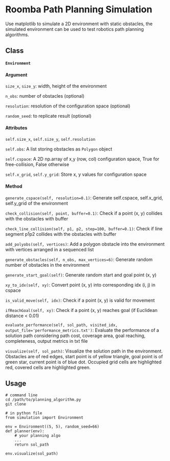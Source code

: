 # Roomba Path Planning Simulation
Use matplotlib to simulate a 2D environment with static obstacles, the simulated environment can be used to test robotics path planning algorithms.

## Class
#### `Environment`
#### Argument
`size_x`, `size_y`: width, height of the environment

`n_obs`: number of obstacles (optional)

`resolution`: resolution of the configuration space (optional)

`random_seed`: to replicate result (optional)
#### Attributes
`self.size_x`, `self.size_y`, `self.resolution`

`self.obs`: A list storing obstacles as `Polygon` object

`self.cspace`: A 2D np.array of x,y (row, col) configuration space, True for free-collision, False otherwise

`self.x_grid`, `self.y_grid`: Store x, y values for configuration space
#### Method
`generate_cspace(self, resolution=0.1)`: Generate self.cspace, self.x_grid, self.y_grid of the environment

`check_collision(self, point, buffer=0.1)`: Check if a point (x, y) collides with the obstacles with buffer

`check_line_collision(self, p1, p2, step=100, buffer=0.1)`: Check if line segment p1p2 collides with the obstacles with buffer

`add_polyobs(self, vertices)`: Add a polygon obstacle into the environment with vertices arranged in a sequenced list

`generate_obstacles(self, n_obs, max_vertices=6)`: Generate random number of obstacles in the environment

`generate_start_goal(self)`: Generate random start and goal point (x, y)

`xy_to_idx(self, xy)`: Convert point (x, y) into corresponding idx (i, j) in cspace

`is_valid_move(self, idx)`: Check if a point (x, y) is valid for movement

`ifReachGoal(self, xy)`: Check if a point (x, y) reaches goal (if Euclidean distance < 0.01)

`evaluate_performance(self, sol_path, visited_idx, output_file='performance_metrics.txt')`: Evaluate the performance of a solution path considering path cost, coverage area, goal reaching, completeness, output metrics in txt file 

`visualize(self, sol_path)`: Visualize the solution path in the environment. Obstacles are of red edges, start point is of yellow triangle, goal point is of green star, current point is of blue dot. Occupied grid cells are highlighted red, covered cells are highlighted green. 

## Usage
```
# command line
cd /path/to/planning_algorithm.py
git clone

# in python file
from simulation import Environment

env = Environment((5, 5), random_seed=66)
def planner(env):
    # your planning algo
    ...
    return sol_path

env.visualize(sol_path)

```

